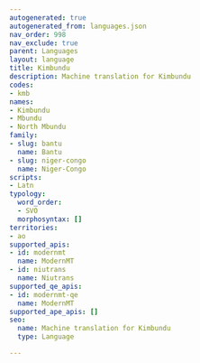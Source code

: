 ```yaml
---
autogenerated: true
autogenerated_from: languages.json
nav_order: 998
nav_exclude: true
parent: Languages
layout: language
title: Kimbundu
description: Machine translation for Kimbundu
codes:
- kmb
names:
- Kimbundu
- Mbundu
- North Mbundu
family:
- slug: bantu
  name: Bantu
- slug: niger-congo
  name: Niger-Congo
scripts:
- Latn
typology:
  word_order:
  - SVO
  morphosyntax: []
territories:
- ao
supported_apis:
- id: modernmt
  name: ModernMT
- id: niutrans
  name: Niutrans
supported_qe_apis:
- id: modernmt-qe
  name: ModernMT
supported_ape_apis: []
seo:
  name: Machine translation for Kimbundu
  type: Language

---
```


